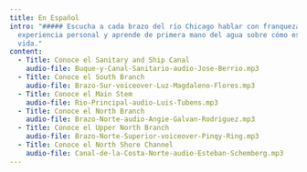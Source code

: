 ```yaml
---
title: En Español
intro: "##### Escucha a cada brazo del río Chicago hablar con franqueza sobre su
  experiencia personal y aprende de primera mano del agua sobre cómo es la
  vida."
content:
  - Title: Conoce el Sanitary and Ship Canal
    audio-file: Buque-y-Canal-Sanitario-audio-Jose-Berrio.mp3
  - Title: Conoce el South Branch
    audio-file: Brazo-Sur-voiceover-Luz-Magdaleno-Flores.mp3
  - Title: Conoce el Main Stem
    audio-file: Rio-Principal-audio-Luis-Tubens.mp3
  - Title: Conoce el North Branch
    audio-file: Brazo-Norte-audio-Angie-Galvan-Rodriguez.mp3
  - Title: Conoce el Upper North Branch
    audio-file: Brazo-Norte-Superior-voiceover-Pinqy-Ring.mp3
  - Title: Conoce el North Shore Channel
    audio-file: Canal-de-la-Costa-Norte-audio-Esteban-Schemberg.mp3
---
```

